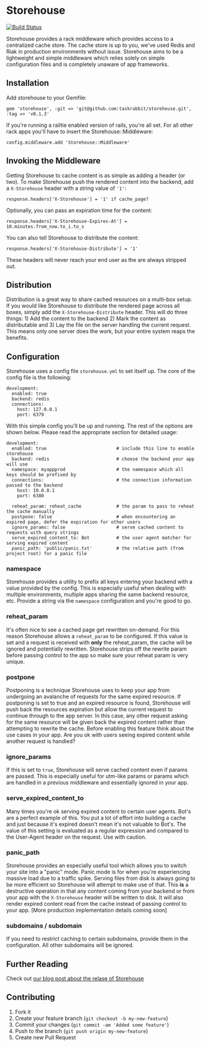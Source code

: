 # Storehouse

[![Build Status](https://secure.travis-ci.org/taskrabbit/storehouse.png)](http://travis-ci.org/taskrabbit/storehouse)


Storehouse provides a rack middleware which provides access to a centralized cache store. The cache store is up to you, we've used Redis and Riak in production environments without issue. Storehouse aims to be a lightweight and simple middleware which relies solely on simple configuration files and is completely unaware of app frameworks.


## Installation

Add storehouse to your Gemfile:

    gem 'storehouse', :git => 'git@github.com:taskrabbit/storehouse.git', :tag => 'v0.1.3'


If you're running a railtie enabled version of rails, you're all set. For all other rack apps you'll have to insert the Storehouse::Middleware:

    config.middleware.add 'Storehouse::Middleware'

## Invoking the Middleware

Getting Storehouse to cache content is as simple as adding a header (or two). To make Storehouse push the rendered content into the backend, add a `X-Storehouse` header with a string value of `'1'`:

    response.headers['X-Storehouse'] = '1' if cache_page?

Optionally, you can pass an expiration time for the content: 

    response.headers['X-Storehouse-Expires-At'] = 10.minutes.from_now.to_i.to_s

You can also tell Storehouse to distribute the content:

    response.headers['X-Storehouse-Distribute'] = '1'

These headers will never reach your end user as the are always stripped out.


## Distribution

Distribution is a great way to share cached resources on a multi-box setup. If you would like Storehouse to distribute the rendered page across all boxes, simply add the `X-Storehouse-Distribute` header. This will do three things: 1) Add the content to the backend 2) Mark the content as distributable and 3) Lay the file on the server handling the current request. This means only one server does the work, but your entire system reaps the benefits.

## Configuration

Storehouse uses a config file `storehouse.yml` to set itself up. The core of the config file is the following:

    development:
      enabled: true
      backend: redis
      connections:
        host: 127.0.0.1
        port: 6379

With this simple config you'll be up and running. The rest of the options are shown below. Please read the appropriate section for detailed usage:

    development:
      enabled: true                          # include this line to enable storehouse
      backend: redis                         # choose the backend your app will use
      namespace: myappprod                   # the namespace which all keys should be prefixed by
      connections:                           # the connection information passed to the backend
        host: 10.0.0.1
        port: 6380

      reheat_param: reheat_cache             # the param to pass to reheat the cache manually
      postpone: false                        # when encountering an expired page, defer the expiration for other users
      ignore_params: false                   # serve cached content to requests with query strings
      serve_expired_content_to: Bot          # the user agent matcher for serving expired content
      panic_path: 'public/panic.txt'         # the relative path (from project root) for a panic file


### namespace

Storehouse provides a utility to prefix all keys entering your backend with a value provided by the config. This is especially useful when dealing with multiple environments, multiple apps sharing the same backend resource, etc. Provide a string via the `namespace` configuration and you're good to go.

### reheat_param

It's often nice to see a cached page get rewritten on-demand. For this reason Storehouse allows a `reheat_param` to be configured. If this value is set and a request is received with **only** the reheat_param, the cache will be ignored and potentially rewritten. Storehouse strips off the rewrite param before passing control to the app so make sure your reheat param is very unique.

### postpone

Postponing is a technique Storehouse uses to keep your app from undergoing an avalanche of requests for the same expired resource. If postponing is set to true and an expired resource is found, Storehouse will push back the resources expiration but allow the current request to continue through to the app server. In this case, any other request asking for the same resource will be given back the expired content rather than attempting to rewrite the cache. Before enabling this feature think about the use cases in your app. Are you ok with users seeing expired content while another request is handled?

### ignore_params

If this is set to `true`, Storehouse will serve cached content even if params are passed. This is especially useful for utm-like params or params which are handled in a previous middleware and essentially ignored in your app.

### serve_expired_content_to

Many times you're ok serving expired content to certain user agents. Bot's are a perfect example of this. You put a lot of effort into building a cache and just because it's expired doesn't mean it's not valuable to Bot's. The value of this setting is evaluated as a regular expression and compared to the User-Agent header on the request. Use with caution.

### panic_path

Storehouse provides an especially useful tool which allows you to switch your site into a "panic" mode. Panic mode is for when you're experiencing massive load due to a traffic spike. Serving files from disk is always going to be more efficient so Storehouse will attempt to make use of that. This **is** a destructive operation in that any content coming from your backend or from your app with the `X-Storehouse` header will be written to disk. It will also render expired content read from the cache instead of passing control to your app. [More production implementation details coming soon]

### subdomains / subdomain

If you need to restrict caching to certain subdomains, provide them in the configuration. All other subdomains will be ignored.

## Further Reading

Check out [our blog post about the relase of Storehouse](http://tech.taskrabbit.com/blog/2013/01/04/storehouse/)

## Contributing

1. Fork it
2. Create your feature branch (`git checkout -b my-new-feature`)
3. Commit your changes (`git commit -am 'Added some feature'`)
4. Push to the branch (`git push origin my-new-feature`)
5. Create new Pull Request
